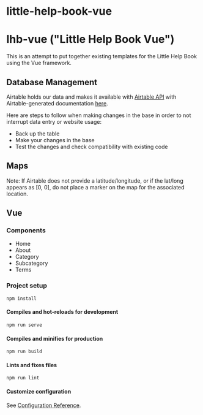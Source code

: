 # little-help-book-vue

# lhb-vue ("Little Help Book Vue")

This is an attempt to put together existing templates for the Little Help Book using the Vue framework.

## Database Management

Airtable holds our data and makes it available with [Airtable API](https://littlehelpbook.com/swagger/index.html) with Airtable-generated documentation [here](https://airtable.com/appj3UWymNh6FgtGR/api/docs#curl/introduction). 

Here are steps to follow when making changes in the base in order to not interrupt data entry or website usage:

* Back up the table
* Make your changes in the base
* Test the changes and check compatibility with existing code

## Maps

Note: If Airtable does not provide a latitude/longitude, or if the lat/long appears as [0, 0], do not place a marker on the map for the associated location.

## Vue

### Components

* Home
* About
* Category
* Subcategory
* Terms

### Project setup
```
npm install
```

#### Compiles and hot-reloads for development
```
npm run serve
```

#### Compiles and minifies for production
```
npm run build
```

#### Lints and fixes files
```
npm run lint
```

#### Customize configuration
See [Configuration Reference](https://cli.vuejs.org/config/).
